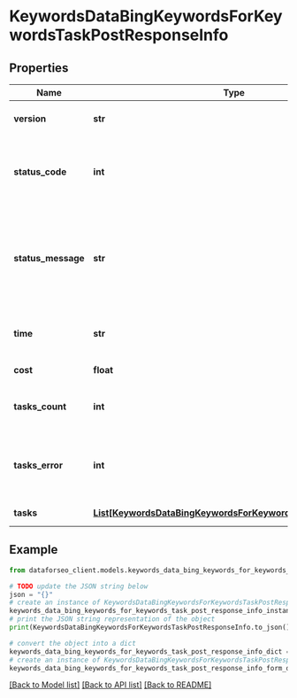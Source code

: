 # KeywordsDataBingKeywordsForKeywordsTaskPostResponseInfo


## Properties

Name | Type | Description | Notes
------------ | ------------- | ------------- | -------------
**version** | **str** | the current version of the API | [optional] 
**status_code** | **int** | general status code you can find the full list of the response codes here | [optional] 
**status_message** | **str** | general informational message you can find the full list of general informational messages here | [optional] 
**time** | **str** | total execution time, seconds | [optional] 
**cost** | **float** | total tasks cost, USD | [optional] 
**tasks_count** | **int** | the number of tasks in the tasks array | [optional] 
**tasks_error** | **int** | the number of tasks in the tasks array returned with an error | [optional] 
**tasks** | [**List[KeywordsDataBingKeywordsForKeywordsTaskPostTaskInfo]**](KeywordsDataBingKeywordsForKeywordsTaskPostTaskInfo.md) | array of tasks | [optional] 

## Example

```python
from dataforseo_client.models.keywords_data_bing_keywords_for_keywords_task_post_response_info import KeywordsDataBingKeywordsForKeywordsTaskPostResponseInfo

# TODO update the JSON string below
json = "{}"
# create an instance of KeywordsDataBingKeywordsForKeywordsTaskPostResponseInfo from a JSON string
keywords_data_bing_keywords_for_keywords_task_post_response_info_instance = KeywordsDataBingKeywordsForKeywordsTaskPostResponseInfo.from_json(json)
# print the JSON string representation of the object
print(KeywordsDataBingKeywordsForKeywordsTaskPostResponseInfo.to_json())

# convert the object into a dict
keywords_data_bing_keywords_for_keywords_task_post_response_info_dict = keywords_data_bing_keywords_for_keywords_task_post_response_info_instance.to_dict()
# create an instance of KeywordsDataBingKeywordsForKeywordsTaskPostResponseInfo from a dict
keywords_data_bing_keywords_for_keywords_task_post_response_info_form_dict = keywords_data_bing_keywords_for_keywords_task_post_response_info.from_dict(keywords_data_bing_keywords_for_keywords_task_post_response_info_dict)
```
[[Back to Model list]](../README.md#documentation-for-models) [[Back to API list]](../README.md#documentation-for-api-endpoints) [[Back to README]](../README.md)



